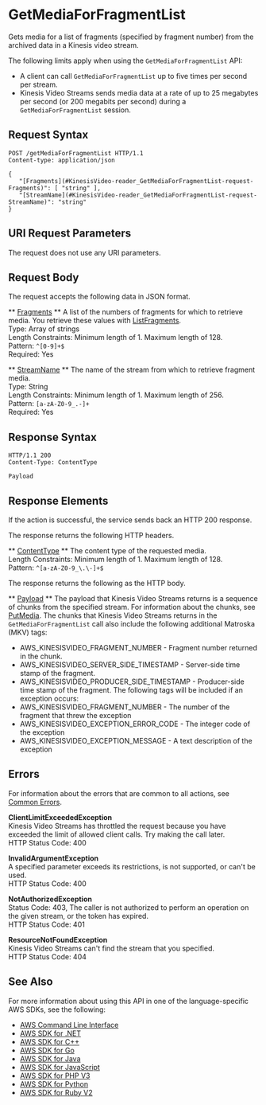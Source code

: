 # GetMediaForFragmentList<a name="API_reader_GetMediaForFragmentList"></a>

Gets media for a list of fragments \(specified by fragment number\) from the archived data in a Kinesis video stream\.

The following limits apply when using the `GetMediaForFragmentList` API:
+ A client can call `GetMediaForFragmentList` up to five times per second per stream\. 
+ Kinesis Video Streams sends media data at a rate of up to 25 megabytes per second \(or 200 megabits per second\) during a `GetMediaForFragmentList` session\. 

## Request Syntax<a name="API_reader_GetMediaForFragmentList_RequestSyntax"></a>

```
POST /getMediaForFragmentList HTTP/1.1
Content-type: application/json

{
   "[Fragments](#KinesisVideo-reader_GetMediaForFragmentList-request-Fragments)": [ "string" ],
   "[StreamName](#KinesisVideo-reader_GetMediaForFragmentList-request-StreamName)": "string"
}
```

## URI Request Parameters<a name="API_reader_GetMediaForFragmentList_RequestParameters"></a>

The request does not use any URI parameters\.

## Request Body<a name="API_reader_GetMediaForFragmentList_RequestBody"></a>

The request accepts the following data in JSON format\.

 ** [Fragments](#API_reader_GetMediaForFragmentList_RequestSyntax) **   <a name="KinesisVideo-reader_GetMediaForFragmentList-request-Fragments"></a>
A list of the numbers of fragments for which to retrieve media\. You retrieve these values with [ListFragments](API_reader_ListFragments.md)\.  
Type: Array of strings  
Length Constraints: Minimum length of 1\. Maximum length of 128\.  
Pattern: `^[0-9]+$`   
Required: Yes

 ** [StreamName](#API_reader_GetMediaForFragmentList_RequestSyntax) **   <a name="KinesisVideo-reader_GetMediaForFragmentList-request-StreamName"></a>
The name of the stream from which to retrieve fragment media\.  
Type: String  
Length Constraints: Minimum length of 1\. Maximum length of 256\.  
Pattern: `[a-zA-Z0-9_.-]+`   
Required: Yes

## Response Syntax<a name="API_reader_GetMediaForFragmentList_ResponseSyntax"></a>

```
HTTP/1.1 200
Content-Type: ContentType

Payload
```

## Response Elements<a name="API_reader_GetMediaForFragmentList_ResponseElements"></a>

If the action is successful, the service sends back an HTTP 200 response\.

The response returns the following HTTP headers\.

 ** [ContentType](#API_reader_GetMediaForFragmentList_ResponseSyntax) **   <a name="KinesisVideo-reader_GetMediaForFragmentList-response-ContentType"></a>
The content type of the requested media\.  
Length Constraints: Minimum length of 1\. Maximum length of 128\.  
Pattern: `^[a-zA-Z0-9_\.\-]+$` 

The response returns the following as the HTTP body\.

 ** [Payload](#API_reader_GetMediaForFragmentList_ResponseSyntax) **   <a name="KinesisVideo-reader_GetMediaForFragmentList-response-Payload"></a>
The payload that Kinesis Video Streams returns is a sequence of chunks from the specified stream\. For information about the chunks, see [PutMedia](http://docs.aws.amazon.com/kinesisvideostreams/latest/dg/API_dataplane_PutMedia.html)\. The chunks that Kinesis Video Streams returns in the `GetMediaForFragmentList` call also include the following additional Matroska \(MKV\) tags:   
+ AWS\_KINESISVIDEO\_FRAGMENT\_NUMBER \- Fragment number returned in the chunk\.
+ AWS\_KINESISVIDEO\_SERVER\_SIDE\_TIMESTAMP \- Server\-side time stamp of the fragment\.
+ AWS\_KINESISVIDEO\_PRODUCER\_SIDE\_TIMESTAMP \- Producer\-side time stamp of the fragment\.
The following tags will be included if an exception occurs:  
+ AWS\_KINESISVIDEO\_FRAGMENT\_NUMBER \- The number of the fragment that threw the exception
+ AWS\_KINESISVIDEO\_EXCEPTION\_ERROR\_CODE \- The integer code of the exception
+ AWS\_KINESISVIDEO\_EXCEPTION\_MESSAGE \- A text description of the exception

## Errors<a name="API_reader_GetMediaForFragmentList_Errors"></a>

For information about the errors that are common to all actions, see [Common Errors](CommonErrors.md)\.

 **ClientLimitExceededException**   
Kinesis Video Streams has throttled the request because you have exceeded the limit of allowed client calls\. Try making the call later\.  
HTTP Status Code: 400

 **InvalidArgumentException**   
A specified parameter exceeds its restrictions, is not supported, or can't be used\.  
HTTP Status Code: 400

 **NotAuthorizedException**   
Status Code: 403, The caller is not authorized to perform an operation on the given stream, or the token has expired\.  
HTTP Status Code: 401

 **ResourceNotFoundException**   
Kinesis Video Streams can't find the stream that you specified\.  
HTTP Status Code: 404

## See Also<a name="API_reader_GetMediaForFragmentList_SeeAlso"></a>

For more information about using this API in one of the language\-specific AWS SDKs, see the following:
+  [AWS Command Line Interface](http://docs.aws.amazon.com/goto/aws-cli/kinesis-video-reader-data-2017-09-30/GetMediaForFragmentList) 
+  [AWS SDK for \.NET](http://docs.aws.amazon.com/goto/DotNetSDKV3/kinesis-video-reader-data-2017-09-30/GetMediaForFragmentList) 
+  [AWS SDK for C\+\+](http://docs.aws.amazon.com/goto/SdkForCpp/kinesis-video-reader-data-2017-09-30/GetMediaForFragmentList) 
+  [AWS SDK for Go](http://docs.aws.amazon.com/goto/SdkForGoV1/kinesis-video-reader-data-2017-09-30/GetMediaForFragmentList) 
+  [AWS SDK for Java](http://docs.aws.amazon.com/goto/SdkForJava/kinesis-video-reader-data-2017-09-30/GetMediaForFragmentList) 
+  [AWS SDK for JavaScript](http://docs.aws.amazon.com/goto/AWSJavaScriptSDK/kinesis-video-reader-data-2017-09-30/GetMediaForFragmentList) 
+  [AWS SDK for PHP V3](http://docs.aws.amazon.com/goto/SdkForPHPV3/kinesis-video-reader-data-2017-09-30/GetMediaForFragmentList) 
+  [AWS SDK for Python](http://docs.aws.amazon.com/goto/boto3/kinesis-video-reader-data-2017-09-30/GetMediaForFragmentList) 
+  [AWS SDK for Ruby V2](http://docs.aws.amazon.com/goto/SdkForRubyV2/kinesis-video-reader-data-2017-09-30/GetMediaForFragmentList) 